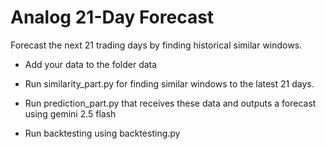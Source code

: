 # Analog 21-Day Forecast

Forecast the next 21 trading days by finding historical similar windows.

- Add your data to the folder data
- Run similarity_part.py for finding similar windows to the latest 21 days.
- Run prediction_part.py that receives these data and outputs a forecast using gemini 2.5 flash

- Run backtesting using backtesting.py